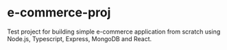 # e-commerce-proj
Test project for building simple e-commerce application from scratch using Node.js, Typescript, Express, MongoDB and React.
